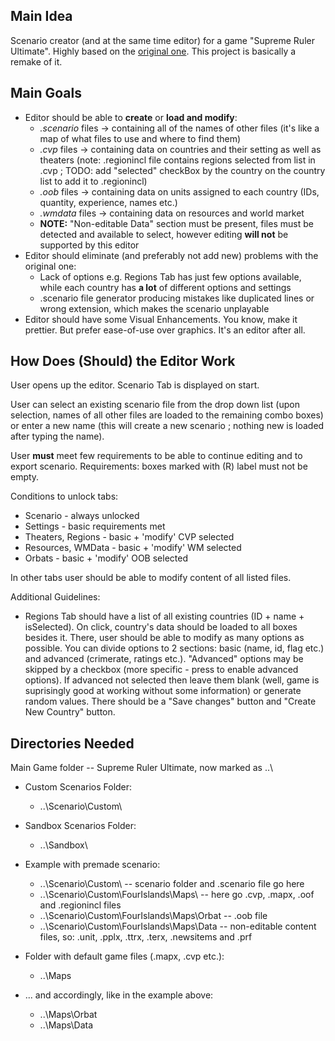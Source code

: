 ## Main Idea
Scenario creator (and at the same time editor) for a game "Supreme Ruler Ultimate".
Highly based on the [original one](https://supremeruler.fandom.com/wiki/Scenario_Creator). This project is basically a remake of it.

## Main Goals
- Editor should be able to **create** or **load and modify**:
  - *.scenario* files -> containing all of the names of other files (it's like a map of what files to use and where to find them)
  - *.cvp* files -> containing data on countries and their setting as well as theaters (note: .regionincl file contains regions selected from list in .cvp ; TODO: add "selected" checkBox by the country on the country list to add it to .regionincl)
  - *.oob* files -> containing data on units assigned to each country (IDs, quantity, experience, names etc.)
  - *.wmdata* files -> containing data on resources and world market
  - **NOTE:** "Non-editable Data" section must be present, files must be detected and available to select, however editing **will not** be supported by this editor
- Editor should eliminate (and preferably not add new) problems with the original one:
  - Lack of options e.g. Regions Tab has just few options available, while each country has **a lot** of different options and settings
  - .scenario file generator producing mistakes like duplicated lines or wrong extension, which makes the scenario unplayable
- Editor should have some Visual Enhancements. You know, make it prettier. But prefer ease-of-use over graphics. It's an editor after all.

## How Does (Should) the Editor Work
User opens up the editor. Scenario Tab is displayed on start.

User can select an existing scenario file from the drop down list (upon selection, names of all other files are loaded to the remaining combo boxes) or enter a new name (this will create a new scenario ; nothing new is loaded after typing the name).

User **must** meet few requirements to be able to continue editing and to export scenario. Requirements: boxes marked with (R) label must not be empty.

Conditions to unlock tabs:
- Scenario - always unlocked
- Settings - basic requirements met
- Theaters, Regions - basic + 'modify' CVP selected
- Resources, WMData - basic + 'modify' WM selected
- Orbats - basic + 'modify' OOB selected

In other tabs user should be able to modify content of all listed files.

Additional Guidelines:
- Regions Tab should have a list of all existing countries (ID + name + isSelected). On click, country's data should be loaded to all boxes besides it. There, user should be able to modify as many options as possible. You can divide options to 2 sections: basic (name, id, flag etc.) and advanced (crimerate, ratings etc.). "Advanced" options may be skipped by a checkbox (more specific - press to enable advanced options). If advanced not selected then leave them blank (well, game is suprisingly good at working without some information) or generate random values. There should be a "Save changes" button and "Create New Country" button. 


## Directories Needed
Main Game folder -- Supreme Ruler Ultimate, now marked as ..\

- Custom Scenarios Folder:
  - ..\Scenario\Custom\
- Sandbox Scenarios Folder:
  - ..\Sandbox\

- Example with premade scenario:
  - ..\Scenario\Custom\ -- scenario folder and .scenario file go here
  - ..\Scenario\Custom\FourIslands\Maps\ -- here go .cvp, .mapx, .oof and .regionincl files
  - ..\Scenario\Custom\FourIslands\Maps\Orbat -- .oob file
  - ..\Scenario\Custom\FourIslands\Maps\Data -- non-editable content files, so: .unit, .pplx, .ttrx, .terx, .newsitems and .prf

- Folder with default game files (.mapx, .cvp etc.):
  - ..\Maps

- ... and accordingly, like in the example above:
  - ..\Maps\Orbat
  - ..\Maps\Data
